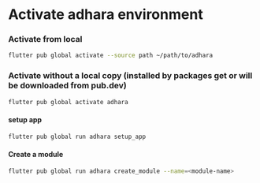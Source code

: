 # Activate adhara environment

### Activate from local
```bash
flutter pub global activate --source path ~/path/to/adhara
```

### Activate without a local copy (installed by packages get or will be downloaded from pub.dev)
```bash
flutter pub global activate adhara
```

#### setup app
```bash
flutter pub global run adhara setup_app
```

#### Create a module
```bash
flutter pub global run adhara create_module --name=<module-name>
```
